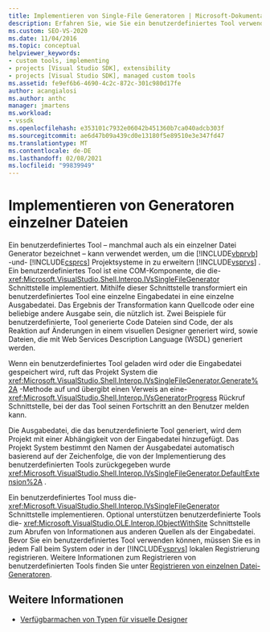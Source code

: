 ```yaml
---
title: Implementieren von Single-File Generatoren | Microsoft-Dokumentation
description: Erfahren Sie, wie Sie ein benutzerdefiniertes Tool verwenden, das die IVsSingleFileGenerator-Schnittstelle implementiert, um Visual Basic und Visual c#-Projektsysteme in Visual Studio zu erweitern.
ms.custom: SEO-VS-2020
ms.date: 11/04/2016
ms.topic: conceptual
helpviewer_keywords:
- custom tools, implementing
- projects [Visual Studio SDK], extensibility
- projects [Visual Studio SDK], managed custom tools
ms.assetid: fe9ef6b6-4690-4c2c-872c-301c980d17fe
author: acangialosi
ms.author: anthc
manager: jmartens
ms.workload:
- vssdk
ms.openlocfilehash: e353101c7932e06042b451360b7ca040adcb303f
ms.sourcegitcommit: ae6d47b09a439cd0e13180f5e89510e3e347fd47
ms.translationtype: MT
ms.contentlocale: de-DE
ms.lasthandoff: 02/08/2021
ms.locfileid: "99839949"
---
```

# <a name="implementing-single-file-generators"></a>Implementieren von Generatoren einzelner Dateien
Ein benutzerdefiniertes Tool – manchmal auch als ein einzelner Datei Generator bezeichnet – kann verwendet werden, um die [!INCLUDE[vbprvb](../../code-quality/includes/vbprvb_md.md)] -und- [!INCLUDE[csprcs](../../data-tools/includes/csprcs_md.md)] Projektsysteme in zu erweitern [!INCLUDE[vsprvs](../../code-quality/includes/vsprvs_md.md)] . Ein benutzerdefiniertes Tool ist eine COM-Komponente, die die- <xref:Microsoft.VisualStudio.Shell.Interop.IVsSingleFileGenerator> Schnittstelle implementiert. Mithilfe dieser Schnittstelle transformiert ein benutzerdefiniertes Tool eine einzelne Eingabedatei in eine einzelne Ausgabedatei. Das Ergebnis der Transformation kann Quellcode oder eine beliebige andere Ausgabe sein, die nützlich ist. Zwei Beispiele für benutzerdefinierte, Tool generierte Code Dateien sind Code, der als Reaktion auf Änderungen in einem visuellen Designer generiert wird, sowie Dateien, die mit Web Services Description Language (WSDL) generiert werden.

 Wenn ein benutzerdefiniertes Tool geladen wird oder die Eingabedatei gespeichert wird, ruft das Projekt System die <xref:Microsoft.VisualStudio.Shell.Interop.IVsSingleFileGenerator.Generate%2A> -Methode auf und übergibt einen Verweis an eine- <xref:Microsoft.VisualStudio.Shell.Interop.IVsGeneratorProgress> Rückruf Schnittstelle, bei der das Tool seinen Fortschritt an den Benutzer melden kann.

 Die Ausgabedatei, die das benutzerdefinierte Tool generiert, wird dem Projekt mit einer Abhängigkeit von der Eingabedatei hinzugefügt. Das Projekt System bestimmt den Namen der Ausgabedatei automatisch basierend auf der Zeichenfolge, die von der Implementierung des benutzerdefinierten Tools zurückgegeben wurde <xref:Microsoft.VisualStudio.Shell.Interop.IVsSingleFileGenerator.DefaultExtension%2A> .

 Ein benutzerdefiniertes Tool muss die- <xref:Microsoft.VisualStudio.Shell.Interop.IVsSingleFileGenerator> Schnittstelle implementieren. Optional unterstützen benutzerdefinierte Tools die- <xref:Microsoft.VisualStudio.OLE.Interop.IObjectWithSite> Schnittstelle zum Abrufen von Informationen aus anderen Quellen als der Eingabedatei. Bevor Sie ein benutzerdefiniertes Tool verwenden können, müssen Sie es in jedem Fall beim System oder in der [!INCLUDE[vsprvs](../../code-quality/includes/vsprvs_md.md)] lokalen Registrierung registrieren. Weitere Informationen zum Registrieren von benutzerdefinierten Tools finden Sie unter [Registrieren von einzelnen Datei-Generatoren](../../extensibility/internals/registering-single-file-generators.md).

## <a name="see-also"></a>Weitere Informationen
- [Verfügbarmachen von Typen für visuelle Designer](../../extensibility/internals/exposing-types-to-visual-designers.md)

